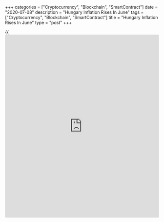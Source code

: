 +++
categories = ["Cryptocurrency", "Blockchain", "SmartContract"]
date = "2020-07-08"
description = "Hungary Inflation Rises In June"
tags = ["Cryptocurrency", "Blockchain", "SmartContract"]
title = "Hungary Inflation Rises In June"
type = "post"
+++

{{<iframe id="large-banner" src="https://www.bounty.group/#slide=6.0" width="100%" height="600" scrolling="no" style="border: 0px solid rgb(216, 221, 230); border-radius: 3px;">}}

Hungary's consumer price inflation rose to the highest in three months
in June, data from the Hungarian Central Statistical Office showed on
Wednesday.

The consumer price index rose 2.9 percent year-on-year in June,
following a 2.2 percent increase in May. Economists expected 3.0 percent
rise.

The latest inflation was the highest since March, when it was 3.9
percent.

Significant price increases were measured for food as well as alcoholic
beverages and tobacco compared to last year, the agency said.

Price for food grew 7.8 percent annually in June those of alcoholic
beverages and tobacco rose by 6.7 percent.

On a month-on-month basis, consumer prices increased 0.4 percent in
June, same as seen in the previous month.

Core consumer prices rose 4.0 percent annually in June and increased 0.1
percent from the previous month.

The EU measure of harmonized index of consumer prices, or HICP, rose 2.9
percent annually and gained 0.4 percent from the prior month.

For comments and feedback [contact](https://www.playgroundfx.com/contact/): editorial@rtt[news](https://www.letsplayfx.com/blog/forex-news-website/).com

[Economic News][1]

 **What parts of the world are seeing the best (and worst) economic
performances lately? Click[here][2] to check out our [Econ Scorecard][2]
and find out! See up-to-the-moment [ranking](https://www.playgroundfx.com/blog/crypto-exchange-ranking/)s for the best and worst
performers in [GDP][3], [unemployment rate][4], [inflation][5] and much
more.**

   1. www.rtt[news](https://www.letsplayfx.com/blog/forex-news-website/).com/Content/EconomicNews.aspx
   2. www.rtt[news](https://www.letsplayfx.com/blog/forex-news-website/).com/economic-scorecard/world-rank/unemployment-rate/highest-performance.aspx
   3. www.rtt[news](https://www.letsplayfx.com/blog/forex-news-website/).com/economic-scorecard/world-rank/GDP/highest-performance.aspx
   4. www.rtt[news](https://www.letsplayfx.com/blog/forex-news-website/).com/economic-scorecard/world-rank/unemployment-rate/lowest-performance.aspx
   5. www.rtt[news](https://www.letsplayfx.com/blog/forex-news-website/).com/economic-scorecard/world-rank/CPI/highest-performance.aspx